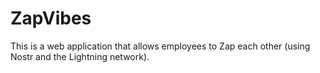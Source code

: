 # ZapVibes
This is a web application that allows employees to Zap each other (using Nostr and the Lightning network).
